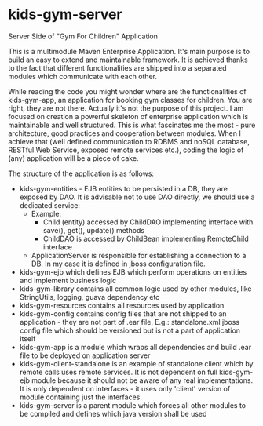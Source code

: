 # kids-gym-server
Server Side of "Gym For Children" Application

This is a multimodule Maven Enterprise Application. It's main purpose is to build an easy to extend and maintainable framework.
It is achieved thanks to the fact that different functionalities are shipped into a separated modules which communicate with each other.

While reading the code you might wonder where are the functionalities of kids-gym-app, an application for booking gym classes for children.
You are right, they are not there. Actually it's not the purpose of this project.
I am focused on creation a powerful skeleton of enterprise application which is maintainable and well structured. This is what fascinates me the most - pure architecture, good practices and cooperation between modules. When I achieve that (well defined communication to RDBMS and noSQL database, RESTful Web Service, exposed remote services etc.), coding the logic of (any) application will be a piece of cake.

The structure of the application is as follows:
-  kids-gym-entities - EJB entities to be persisted in a DB, they are exposed by DAO. It is advisable not to use DAO directly, we should use a dedicated service:
	- Example:
		- Child (entity) accessed by ChildDAO implementing interface with save(), get(), update() methods
		- ChildDAO is accessed by ChildBean implementing RemoteChild interface
	- ApplicationServer is responsible for establishing a connection to a DB. In my case it is defined in jboss configuration file.
- kids-gym-ejb which defines EJB which perform operations on entities and implement business logic
- kids-gym-library contains all common logic used by other modules, like StringUtils, logging, guava dependency etc 
- kids-gym-resources contains all resources used by application
- kids-gym-config contains config files that are not shipped to an application - they are not part of .ear file. E.g.: standalone.xml jboss config file which should be versioned but is not a part of application itself
- kids-gym-app is a module which wraps all dependencies and build .ear file to be deployed on application server
- kids-gym-client-standalone is an example of standalone client which by remote calls uses remote services. It is not dependent on full kids-gym-ejb module because it should not be aware of any real implementations. It is only dependent on interfaces - it uses only 'client' version of module containing just the interfaces.
- kids-gym-server is a parent module which forces all other modules to be compiled and defines which java version shall be used